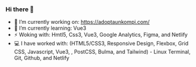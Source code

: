 ### Hi there 👋

- 🔭 I’m currently working on: https://adoptaunkompi.com/ 
- 🌱 I’m currently learning: Vue3
- ⚡ Woking with: Hmtl5, Css3, Vue3, Google Analytics, Figma, and Netlify
- 💻 I have worked with: (HTML5/CSS3, Responsive Design, Flexbox, Grid CSS, Javascript, Vue3, , PostCSS, Bulma, and Tailwind) - Linux Terminal, Git, Github, and Netlify


